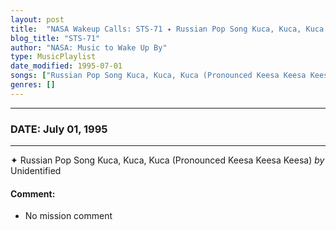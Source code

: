 ```yaml
---
layout: post
title:  "NASA Wakeup Calls: STS-71 ✦ Russian Pop Song Kuca, Kuca, Kuca (Pronounced Keesa Keesa Keesa) by Unidentified ✵ July 01, 1995"
blog_title: "STS-71"
author: "NASA: Music to Wake Up By"
type: MusicPlaylist
date_modified: 1995-07-01
songs: ["Russian Pop Song Kuca, Kuca, Kuca (Pronounced Keesa Keesa Keesa) by Unidentified"]
genres: []
---
```


----
### DATE: July 01, 1995
----
✦ Russian Pop Song Kuca, Kuca, Kuca (Pronounced Keesa Keesa Keesa) *by* Unidentified  

#### Comment:
* No mission comment



<br/>
<center>
	<a target="_blank"
	   href="https://twitter.com/intent/tweet?hashtags=Space,NASA,Playlist,NASAWakeupCalls,SpaceProgram&text=🚀 {{ page.author}}, '{{ page.songs.first }}' {{ page.title }}, {{ site.url }}{{ page.url }}&via=nasawakeupcalls"><i class="fab fa-twitter" title="Tweet this page" alt="Tweet this page" style="font-size: 1.3em;"></i></a>
	&nbsp; 	<i class="fas fa-user-astronaut" style="font-size: 1.5em;"></i> &nbsp;
    <a id="custom_amazon_link"
       type="amzn" search="#"
       category="popular music">
    <i class="fab fa-amazon" style="font-size: 1.3em;"></i></a>
</center>

<!-- Randomly resolve an individual entry from a song array -->
<script src="/assets/javascript/seedrandom.min.js"></script>
<script>
  var wake_me_up = ["Russian Pop Song Kuca, Kuca, Kuca (Pronounced Keesa Keesa Keesa) by Unidentified"];
  var prng = new Math.seedrandom();
  function randomSong() {
    song = wake_me_up[Math.floor(Math.random() * wake_me_up.length)];
    var amazon_link = document.getElementById("custom_amazon_link");
    amazon_link.setAttribute("search", song);
  }
  window.onload = randomSong();
</script>

